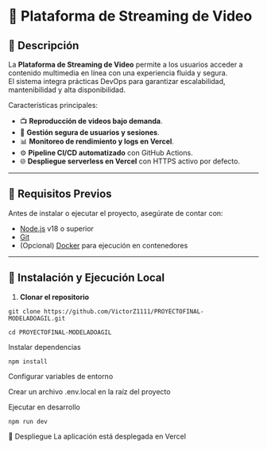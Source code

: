 # 🎥 Plataforma de Streaming de Video
## 📌 Descripción

La **Plataforma de Streaming de Video** permite a los usuarios acceder a contenido multimedia en línea con una experiencia fluida y segura.  
El sistema integra prácticas DevOps para garantizar escalabilidad, mantenibilidad y alta disponibilidad.  

Características principales:
- 📺 **Reproducción de videos bajo demanda**.
- 🔐 **Gestión segura de usuarios y sesiones**.
- 📊 **Monitoreo de rendimiento y logs en Vercel**.
- ⚙️ **Pipeline CI/CD automatizado** con GitHub Actions.
- 🌐 **Despliegue serverless en Vercel** con HTTPS activo por defecto.

---

## 📂 Requisitos Previos

Antes de instalar o ejecutar el proyecto, asegúrate de contar con:

- [Node.js](https://nodejs.org/) v18 o superior  
- [Git](https://git-scm.com/)  
- (Opcional) [Docker](https://www.docker.com/) para ejecución en contenedores  

---

## 🔧 Instalación y Ejecución Local

1. **Clonar el repositorio**
```
git clone https://github.com/VictorZ1111/PROYECTOFINAL-MODELADOAGIL.git
```
```
cd PROYECTOFINAL-MODELADOAGIL
```
Instalar dependencias
```
npm install
```
Configurar variables de entorno

Crear un archivo .env.local en la raíz del proyecto

Ejecutar en desarrollo
```
npm run dev
```
🚀 Despliegue
La aplicación está desplegada en Vercel
